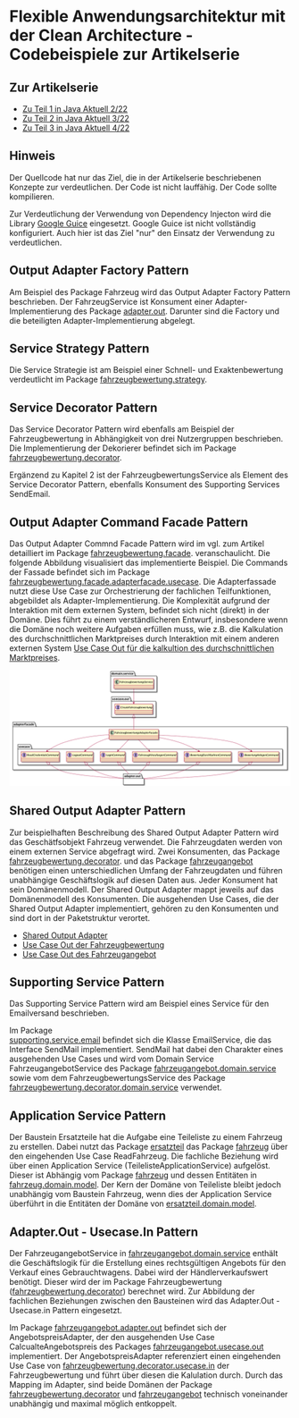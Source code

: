 # Flexible Anwendungsarchitektur mit der Clean Architecture - Codebeispiele zur Artikelserie

## Zur Artikelserie

* [Zu Teil 1 in Java Aktuell 2/22](https://www.doag.org/de/home/news/java-aktuell-022022-architektur/)
* [Zu Teil 2 in Java Aktuell 3/22](https://www.doag.org/de/home/news/java-aktuell-3-22-security/)
* [Zu Teil 3 in Java Aktuell 4/22](https://www.doag.org/de/medien/java-aktuell-archiv/zeitschrift/java-aktuell-04-2022-microservices/)

## Hinweis
Der Quellcode hat nur das Ziel, die in der Artikelserie beschriebenen Konzepte zur verdeutlichen. Der Code ist nicht lauffähig.
Der Code sollte kompilieren.

Zur Verdeutlichung der Verwendung von Dependency Injecton wird die  Library [Google Guice](https://github.com/google/guice/wiki/Motivation) eingesetzt.
Google Guice ist nicht vollständig konfiguriert. Auch hier ist das Ziel "nur" den Einsatz der Verwendung zu verdeutlichen.

## Output Adapter Factory Pattern

Am Beispiel des Package Fahrzeug wird das Output Adapter Factory Pattern beschrieben. Der FahrzeugService ist Konsument einer Adapter-Implementierung 
des Package [adapter.out](https://github.com/MatthiasEschhold/clean-architecture-and-flexibility-patterns/tree/main/clean-architecture-and-flexibility-patterns/src/main/java/de/novatec/clean/architecture/fahrzeug/adapter/out). 
Darunter sind die Factory und die beteiligten Adapter-Implementierung abgelegt.

## Service Strategy Pattern

Die Service Strategie ist am Beispiel einer Schnell- und Exaktenbewertung verdeutlicht im Package
[fahrzeugbewertung.strategy](https://github.com/MatthiasEschhold/clean-architecture-and-flexibility-patterns/tree/main/clean-architecture-and-flexibility-patterns/src/main/java/de/novatec/clean/architecture/fahrzeugbewertung/strategy).

## Service Decorator Pattern

Das Service Decorator Pattern wird ebenfalls am Beispiel der Fahrzeugbewertung in Abhängigkeit von drei 
Nutzergruppen beschrieben. Die Implementierung der Dekorierer befindet 
sich im Package 
[fahrzeugbewertung.decorator](https://github.com/MatthiasEschhold/clean-architecture-and-flexibility-patterns/tree/main/clean-architecture-and-flexibility-patterns/src/main/java/de/novatec/clean/architecture/fahrzeugbewertung/decorator).

Ergänzend zu Kapitel 2 ist der FahrzeugbewertungsService als Element des Service Decorator Pattern, 
ebenfalls Konsument des Supporting Services SendEmail.

## Output Adapter Command Facade Pattern

Das Output Adapter Commnd Facade Pattern wird im vgl. zum Artikel detailliert im Package 
[fahrzeugbewertung.facade](https://github.com/MatthiasEschhold/clean-architecture-and-flexibility-patterns/tree/main/clean-architecture-and-flexibility-patterns/src/main/java/de/novatec/clean/architecture/fahrzeugbewertung/facade).
veranschaulicht. Die folgende Abbildung visualisiert das implementierte Beispiel. Die Commands der Fassade
befindet sich im Package 
[fahrzeugbewertung.facade.adapterfacade.usecase](https://github.com/MatthiasEschhold/clean-architecture-and-flexibility-patterns/tree/main/clean-architecture-and-flexibility-patterns/src/main/java/de/novatec/clean/architecture/fahrzeugbewertung/facade/adapterfacade/usecase).
Die Adapterfassade nutzt diese Use Case zur Orchestrierung der fachlichen
Teilfunktionen, abgebildet als Adapter-Implementierung. 
Die Komplexität aufgrund der Interaktion mit dem externen System, befindet sich nicht (direkt) in der Domäne. Dies 
führt zu einem verständlicheren Entwurf, insbesondere wenn die Domäne noch weitere Aufgaben erfüllen muss, wie z.B.
die Kalkulation des durchschnittlichen Marktpreises durch Interaktion mit einem anderen externen System 
[Use Case Out für die kalkultion des durchschnittlichen Marktpreises](https://github.com/MatthiasEschhold/clean-architecture-and-flexibility-patterns/blob/main/clean-architecture-and-flexibility-patterns/src/main/java/de/novatec/clean/architecture/fahrzeugbewertung/facade/usecase/out/CalcuateMarktpreis.java).

![Output Adapter Command Facade](adapterfacade.png)

## Shared Output Adapter Pattern

Zur beispielhaften Beschreibung des Shared Output Adapter Pattern wird das Geschätfsobjekt Fahrzeug verwendet.
Die Fahrzeugdaten werden von einem externen Service abgefragt wird. Zwei Konsumenten,
das Package
[fahrzeugbewertung.decorator](https://github.com/MatthiasEschhold/clean-architecture-and-flexibility-patterns/tree/main/clean-architecture-and-flexibility-patterns/src/main/java/de/novatec/clean/architecture/fahrzeugbewertung/decorator).
und das Package 
[fahrzeugangebot](https://github.com/MatthiasEschhold/clean-architecture-and-flexibility-patterns/tree/main/clean-architecture-and-flexibility-patterns/src/main/java/de/novatec/clean/architecture/fahrzeugangebot)
benötigen einen unterschiedlichen Umfang der Fahrzeugdaten und führen unabhängige Geschäftslogik auf diesen Daten aus.
Jeder Konsument hat sein Domänenmodell. Der Shared Output Adapter mappt jeweils auf das Domänenmodell
des Konsumenten. Die ausgehenden Use Cases, die der Shared Output Adapter implementiert, gehören 
zu den Konsumenten und sind dort in der Paketstruktur verortet.
* [Shared Output Adapter](https://github.com/MatthiasEschhold/clean-architecture-and-flexibility-patterns/tree/main/clean-architecture-and-flexibility-patterns/src/main/java/de/novatec/clean/architecture/shared/output/adapter/fahrzeug)
* [Use Case Out der Fahrzeugbewertung](https://github.com/MatthiasEschhold/clean-architecture-and-flexibility-patterns/blob/main/clean-architecture-and-flexibility-patterns/src/main/java/de/novatec/clean/architecture/fahrzeugbewertung/decorator/usecase/out/ReadFahrzeugstammdaten.java)
* [Use Case Out des Fahrzeugangebot](https://github.com/MatthiasEschhold/clean-architecture-and-flexibility-patterns/blob/main/clean-architecture-and-flexibility-patterns/src/main/java/de/novatec/clean/architecture/fahrzeugangebot/usecase/out/FetchFahrzeugstammdaten.java)

## Supporting Service Pattern

Das Supporting Service Pattern wird am Beispiel eines Service für den Emailversand beschrieben.

Im Package  
[supporting.service.email](https://github.com/MatthiasEschhold/clean-architecture-and-flexibility-patterns/tree/main/clean-architecture-and-flexibility-patterns/src/main/java/de/novatec/clean/architecture/supporting/service/email)
befindet sich die Klasse EmailService, die das Interface SendMail implementiert. 
SendMail hat dabei den Charakter eines ausgehenden Use Cases und wird vom Domain Service FahrzeugangebotService des Package
[fahrzeugangebot.domain.service](https://github.com/MatthiasEschhold/clean-architecture-and-flexibility-patterns/tree/main/clean-architecture-and-flexibility-patterns/src/main/java/de/novatec/clean/architecture/fahrzeugangebot/domain/service)
sowie vom dem FahrzeugbewertungsService des Package
[fahrzeugbewertung.decorator.domain.service](https://github.com/MatthiasEschhold/clean-architecture-and-flexibility-patterns/tree/main/clean-architecture-and-flexibility-patterns/src/main/java/de/novatec/clean/architecture/fahrzeugbewertung/decorator/domain/service)
verwendet.

## Application Service Pattern

Der Baustein Ersatzteile hat die Aufgabe eine Teileliste zu einem Fahrzeug zu erstellen.
Dabei nutzt das Package 
[ersatzteil](https://github.com/MatthiasEschhold/clean-architecture-and-flexibility-patterns/tree/main/clean-architecture-and-flexibility-patterns/src/main/java/de/novatec/clean/architecture/ersatzteile)
das Package 
[fahrzeug](https://github.com/MatthiasEschhold/clean-architecture-and-flexibility-patterns/tree/main/clean-architecture-and-flexibility-patterns/src/main/java/de/novatec/clean/architecture/fahrzeug)
über den eingehenden Use Case ReadFahrzeug. Die fachliche Beziehung wird über einen 
Application Service (TeilelisteApplicationService) aufgelöst. Dieser ist Abhängig vom Package
[fahrzeug](https://github.com/MatthiasEschhold/clean-architecture-and-flexibility-patterns/tree/main/clean-architecture-and-flexibility-patterns/src/main/java/de/novatec/clean/architecture/fahrzeug)
und dessen Entitäten in 
[fahrzeug.domain.model](https://github.com/MatthiasEschhold/clean-architecture-and-flexibility-patterns/tree/main/clean-architecture-and-flexibility-patterns/src/main/java/de/novatec/clean/architecture/fahrzeug/domain/model). 
Der Kern der Domäne von Teileliste bleibt jedoch unabhängig vom Baustein
Fahrzeug, wenn dies der Application Service überführt in die Entitäten der Domäne von
[ersatzteil.domain.model](https://github.com/MatthiasEschhold/clean-architecture-and-flexibility-patterns/tree/main/clean-architecture-and-flexibility-patterns/src/main/java/de/novatec/clean/architecture/ersatzteile/domain/model).

## Adapter.Out - Usecase.In Pattern

Der FahrzeugangebotService in
[fahrzeugangebot.domain.service](https://github.com/MatthiasEschhold/clean-architecture-and-flexibility-patterns/tree/main/clean-architecture-and-flexibility-patterns/src/main/java/de/novatec/clean/architecture/fahrzeugangebot/domain/service)
enthält die Geschäftslogik für die Erstellung eines rechtsgültigen Angebots
für den Verkauf eines Gebrauchtwagens. Dabei wird der Händlerverkaufswert benötigt. Dieser wird
der im Package Fahrzeugbewertung
([fahrzeugbewertung.decorator](https://github.com/MatthiasEschhold/clean-architecture-and-flexibility-patterns/tree/main/clean-architecture-and-flexibility-patterns/src/main/java/de/novatec/clean/architecture/fahrzeugbewertung/decorator))
berechnet wird. Zur Abbildung der fachlichen Beziehungen zwischen den Bausteinen
wird das Adapter.Out - Usecase.in Pattern eingesetzt.

Im Package
[fahrzeugangebot.adapter.out](https://github.com/MatthiasEschhold/clean-architecture-and-flexibility-patterns/tree/main/clean-architecture-and-flexibility-patterns/src/main/java/de/novatec/clean/architecture/fahrzeugangebot/domain/service) 
befindet sich der AngebotspreisAdapter, der den ausgehenden Use Case CalcualteAngebotspreis des Packages
[fahrzeugangebot.usecase.out](https://github.com/MatthiasEschhold/clean-architecture-and-flexibility-patterns/tree/main/clean-architecture-and-flexibility-patterns/src/main/java/de/novatec/clean/architecture/fahrzeugangebot/usecase/out)
implementiert. Der AngebotspreisAdapter referenziert einen eingehenden Use Case von
[fahrzeugbewertung.decorator.usecase.in](https://github.com/MatthiasEschhold/clean-architecture-and-flexibility-patterns/tree/main/clean-architecture-and-flexibility-patterns/src/main/java/de/novatec/clean/architecture/fahrzeugbewertung/decorator/usecase/in)
der Fahrzeugbewertung und führt über diesen die Kalulation durch. 
Durch das Mapping im Adapter, sind beide Domänen der Package 
[fahrzeugbewertung.decorator](https://github.com/MatthiasEschhold/clean-architecture-and-flexibility-patterns/tree/main/clean-architecture-and-flexibility-patterns/src/main/java/de/novatec/clean/architecture/fahrzeugbewertung/decorator) 
und
[fahrzeugangebot](https://github.com/MatthiasEschhold/clean-architecture-and-flexibility-patterns/tree/main/clean-architecture-and-flexibility-patterns/src/main/java/de/novatec/clean/architecture/fahrzeugangebot) 
technisch voneinander unabhängig und maximal möglich entkoppelt.
